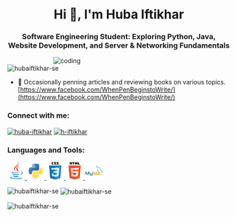 <h1 align="center">Hi 👋, I'm Huba Iftikhar</h1>
<h3 align="center">Software Engineering Student: Exploring Python, Java, Website Development, and Server & Networking Fundamentals</h3>

<img align="right" alt="coding" width="400" src="https://media3.giphy.com/media/hpXdHPfFI5wTABdDx9/giphy.gif?cid=6c09b952cw02qtug0q0kmq4f1g0wl89jh0y8vtrtaxmxjidf&ep=v1_internal_gif_by_id&rid=giphy.gif&ct=g">


<p align="left"> <img src="https://komarev.com/ghpvc/?username=hubaiftikhar-se&label=Profile%20views&color=0e75b6&style=flat" alt="hubaiftikhar-se" /> </p>

- 📝 Occasionally penning articles and reviewing books on various topics. [https://www.facebook.com/WhenPenBeginstoWrite/](https://www.facebook.com/WhenPenBeginstoWrite/)

<h3 align="left">Connect with me:</h3>
<p align="left">
<a href="https://linkedin.com/in/huba-iftikhar" target="blank"><img align="center" src="https://raw.githubusercontent.com/rahuldkjain/github-profile-readme-generator/master/src/images/icons/Social/linked-in-alt.svg" alt="huba-iftikhar" height="30" width="40" /></a>
<a href="https://stackoverflow.com/users/h-iftikhar" target="blank"><img align="center" src="https://raw.githubusercontent.com/rahuldkjain/github-profile-readme-generator/master/src/images/icons/Social/stack-overflow.svg" alt="h-iftikhar" height="30" width="40" /></a>
</p>

<h3 align="left">Languages and Tools:</h3>
<p align="left">
  <a href="https://www.java.com" target="_blank" rel="noreferrer">
    <img src="https://raw.githubusercontent.com/devicons/devicon/master/icons/java/java-original.svg" alt="java" width="40" height="40"/>
  </a>
  <a href="https://www.python.org" target="_blank" rel="noreferrer">
    <img src="https://raw.githubusercontent.com/devicons/devicon/master/icons/python/python-original.svg" alt="python" width="40" height="40"/>
  </a>
  <a href="https://www.w3schools.com/css/" target="_blank" rel="noreferrer">
    <img src="https://raw.githubusercontent.com/devicons/devicon/master/icons/css3/css3-original-wordmark.svg" alt="css3" width="40" height="40"/>
  </a>
  <a href="https://www.w3.org/html/" target="_blank" rel="noreferrer">
    <img src="https://raw.githubusercontent.com/devicons/devicon/master/icons/html5/html5-original-wordmark.svg" alt="html5" width="40" height="40"/>
  </a>
  <a href="https://www.mysql.com/" target="_blank" rel="noreferrer">
    <img src="https://raw.githubusercontent.com/devicons/devicon/master/icons/mysql/mysql-original-wordmark.svg" alt="mysql" width="40" height="40"/>
  </a>
</p>


<p><img align="left" src="https://github-readme-stats.vercel.app/api/top-langs?username=hubaiftikhar-se&show_icons=true&locale=en&layout=compact" alt="hubaiftikhar-se" /></p>

<p>&nbsp;<img align="center" src="https://github-readme-stats.vercel.app/api?username=hubaiftikhar-se&show_icons=true&locale=en" alt="hubaiftikhar-se" /></p>

<p><img align="center" src="https://github-readme-streak-stats.herokuapp.com/?user=hubaiftikhar-se&" alt="hubaiftikhar-se" /></p>



